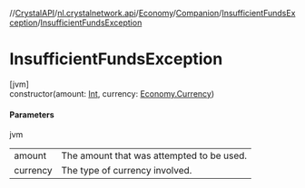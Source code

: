 //[CrystalAPI](../../../../../index.md)/[nl.crystalnetwork.api](../../../index.md)/[Economy](../../index.md)/[Companion](../index.md)/[InsufficientFundsException](index.md)/[InsufficientFundsException](-insufficient-funds-exception.md)

# InsufficientFundsException

[jvm]\
constructor(amount: [Int](https://kotlinlang.org/api/latest/jvm/stdlib/kotlin/-int/index.html), currency: [Economy.Currency](../../-currency/index.md))

#### Parameters

jvm

| | |
|---|---|
| amount | The amount that was attempted to be used. |
| currency | The type of currency involved. |
